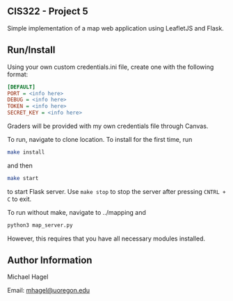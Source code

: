 ## CIS322 - Project 5
Simple implementation of a map web application using LeafletJS and Flask.

## Run/Install
Using your own custom credentials.ini file, create one with the following format:
```ini
[DEFAULT]
PORT = <info here>
DEBUG = <info here>
TOKEN = <info here>
SECRET_KEY = <info here>
```
Graders will be provided with my own credentials file through Canvas.

To run, navigate to clone location. To install for the first time, run 
```bash
make install
```
and then 
``` bash
make start
```
to start Flask server. Use `make stop` to stop the server after pressing ``CNTRL + C`` to exit.

To run without make, navigate to ../mapping and 
```bash
python3 map_server.py
```
However, this requires that you have all necessary modules installed.

## Author Information
Michael Hagel

Email: mhagel@uoregon.edu